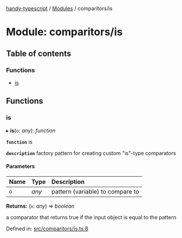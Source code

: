 [handy-typescript](../README.md) / [Modules](../modules.md) / comparitors/is

# Module: comparitors/is

## Table of contents

### Functions

- [is](comparitors_is.md#is)

## Functions

### is

▸ **is**(`o`: *any*): *function*

**`function`** is

**`description`** factory pattern for creating custom "is"-type comparators

#### Parameters

| Name | Type | Description |
| :------ | :------ | :------ |
| `o` | *any* | pattern (variable) to compare to |

**Returns:** (`x`: *any*) => *boolean*

a comparator that returns true if the input object is equal to the pattern

Defined in: [src/comparitors/is.ts:8](https://github.com/robbiemu/handy-typescript/blob/5f4327e/src/comparitors/is.ts#L8)
